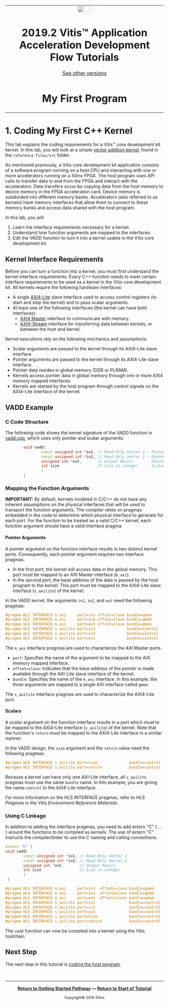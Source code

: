 <table>
 <tr>
   <td align="center"><img src="https://www.xilinx.com/content/dam/xilinx/imgs/press/media-kits/corporate/xilinx-logo.png" width="30%"/><h1>2019.2 Vitis™ Application Acceleration Development Flow Tutorials</h1>
   <a href="https://github.com/Xilinx/SDAccel-Tutorials/branches/all">See other versions</a>
   </td>
 </tr>
 <tr>
 <td align="center"><h1>My First Program</h1>
 </td>
 </tr>
</table>

# 1. Coding My First C++ Kernel

This lab explains the coding requirements for a Vitis™ core development kit kernel. In this lab, you will look at a simple [vector addition kernel](./reference-files/src/vadd.cpp), found in the `reference-files/src` folder.

As mentioned previously, a Vitis core development kit application consists of a software program running on a host CPU and interacting with one or more accelerators running on a Xilinx FPGA. The host program uses API calls to transfer data to and from the FPGA and interact with the accelerators. Data transfers occur by copying data from the host memory to device memory in the FPGA acceleration card. Device memory is subdivided into different memory banks. Accelerators (also referred to as kernels) have memory interfaces that allow them to connect to these memory banks and access data shared with the host program.

In this lab, you will:

1. Learn the interface requirements necessary for a kernel.
2. Understand how function arguments are mapped to the interfaces.
3. Edit the VADD function to turn it into a kernel usable in the Vitis core development kit.

## Kernel Interface Requirements

Before you can turn a function into a kernel, you must first understand the kernel interface requirements. Every C++ function needs to meet certain interface requirements to be used as a kernel in the Vitis core development kit. All kernels require the following hardware interfaces:

- A single [AXI4-Lite](https://www.xilinx.com/products/intellectual-property/axi.html#details) slave interface used to access control registers (to start and stop the kernel) and to pass scalar arguments.
- At least one of the following interfaces (the kernel can have both interfaces):
  - [AXI4 Master](https://www.xilinx.com/products/intellectual-property/axi.html#details) interface to communicate with memory.
  - [AXI4-Stream](https://www.xilinx.com/products/intellectual-property/axi.html#details) interface for transferring data between kernels, or between the host and kernel.

Kernel executions rely on the following mechanics and assumptions:

- Scalar arguments are passed to the kernel through its AXI4-Lite slave interface.
- Pointer arguments are passed to the kernel through its AXI4-Lite slave interface.
- Pointer data resides in global memory (DDR or PLRAM).
- Kernels access pointer data in global memory through one or more AXI4 memory mapped interfaces.
- Kernels are started by the host program through control signals on the AXI4-Lite interface of the kernel.

## VADD Example

### C Code Structure

The following code shows the kernel signature of the VADD function in [vadd.cpp](./reference-files/src/vadd.cpp), which uses only pointer and scalar arguments.

```C++
        void vadd(
                const unsigned int *in1, // Read-Only Vector 1 - Pointer arguments
                const unsigned int *in2, // Read-Only Vector 2 - Pointer arguments
                unsigned int *out,       // Output Result      - Pointer arguments
                int size                 // Size in integer    - Scalar arguments
                )
        {
```

### Mapping the Function Arguments

**IMPORTANT:** By default, kernels modeled in C/C++ do not have any inherent assumptions on the physical interfaces that will be used to transport the function arguments. The compiler relies on pragmas embedded in the code to determine which physical interface to generate for each port. For the function to be treated as a valid C/C++ kernel, each function argument should have a valid interface pragma.

#### Pointer Arguments

A pointer argument on the function interface results in two distinct kernel ports. Consequently, each pointer argument requires two interface pragmas.

* In the first port, the kernel will access data in the global memory. This port must be mapped to an AXI Master interface (`m_axi`).
* In the second port, the base address of the data is passed by the host program to the kernel. This port must be mapped to the AXI4-Lite slave interface (`s_axilite`) of the kernel.

In the VADD kernel, the arguments `in1`, `in2`, and `out` need the following pragmas:

   ```C++
   #pragma HLS INTERFACE m_axi     port=in1 offset=slave bundle=gmem
   #pragma HLS INTERFACE m_axi     port=in2 offset=slave bundle=gmem
   #pragma HLS INTERFACE m_axi     port=out offset=slave bundle=gmem
   #pragma HLS INTERFACE s_axilite port=in1              bundle=control
   #pragma HLS INTERFACE s_axilite port=in2              bundle=control
   #pragma HLS INTERFACE s_axilite port=out              bundle=control
   ```

The `m_axi` interface pragmas are used to characterize the AXI Master ports.

* `port`: Specifies the name of the argument to be mapped to the AXI memory mapped interface.
* `offset=slave`: Indicates that the base address of the pointer is made available through the AXI-Lite slave interface of the kernel.
* `bundle`: Specifies the name of the `m_axi` interface. In this example, the three arguments are mapped to a single AXI interface called `gmem`.

The `s_axilite` interface pragmas are used to characterize the AXI4-Lite port.

#### Scalars

A scalar argument on the function interface results in a port which must to be mapped to the AXI4-Lite interface (`s_axilite`) of the kernel. Note that the function's `return` must be mapped to the AXI4-Lite interface in a similar manner.

In the VADD design, the `size` argument and the `return` value need the following pragmas:

   ```C++
   #pragma HLS INTERFACE s_axilite port=size              bundle=control
   #pragma HLS INTERFACE s_axilite port=return            bundle=control
   ```

Because a kernel can have only one AXI-Lite interface, all `s_axilite` pragmas must use the same `bundle` name. In this example, you are giving the name `control` to the AXI4-Lite interface.

For more information on the HLS INTERFACE pragmas, refer to _HLS Pragmas_ in the _Vitis Environment Reference Materials_.

### Using C Linkage

In addition to adding the interface pragmas, you need to add extern "C" { ... } around the functions to be compiled as kernels. The use of extern "C" instructs the compiler/linker to use the C naming and calling conventions.

```C++
extern "C" {
void vadd(
        const unsigned int *in1, // Read-Only Vector 1
        const unsigned int *in2, // Read-Only Vector 2
        unsigned int *out,       // Output Result
        int size                 // Size in integer
        )
 {

#pragma HLS INTERFACE m_axi     port=in1  offset=slave bundle=gmem
#pragma HLS INTERFACE m_axi     port=in2  offset=slave bundle=gmem
#pragma HLS INTERFACE m_axi     port=out  offset=slave bundle=gmem
#pragma HLS INTERFACE s_axilite port=in1               bundle=control
#pragma HLS INTERFACE s_axilite port=in2               bundle=control
#pragma HLS INTERFACE s_axilite port=out               bundle=control
#pragma HLS INTERFACE s_axilite port=size              bundle=control
#pragma HLS INTERFACE s_axilite port=return            bundle=control
```

The `vadd` function can now be compiled into a kernel using the Vitis toolchain.

## Next Step

The next step in this tutorial is [coding the host program](./host_program.md).

</br>
<hr/>
<p align="center"><b><a href="/docs/vitis-getting-started/">Return to Getting Started Pathway</a> — <a href="./README.md">Return to Start of Tutorial</a></b></p>

<p align="center"><sup>Copyright&copy; 2019 Xilinx</sup></p>
